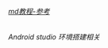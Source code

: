 ###### [md教程-参考](https://github.com/wzl912920/test/blob/master/doc/md%E6%95%99%E7%A8%8B.md "README.md使用教程")
###### Android studio 环境搭建相关
